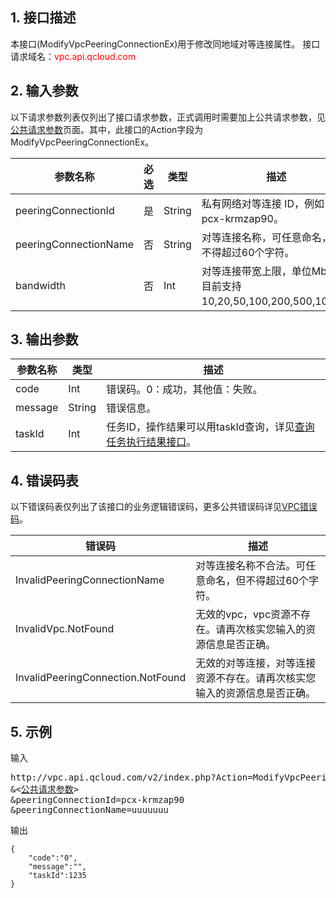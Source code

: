 ## 1. 接口描述

本接口(ModifyVpcPeeringConnectionEx)用于修改同地域对等连接属性。
接口请求域名：<font style="color:red">vpc.api.qcloud.com</font>

## 2. 输入参数
以下请求参数列表仅列出了接口请求参数，正式调用时需要加上公共请求参数，见<a href="/document/product/215/4772" title="公共请求参数">公共请求参数</a>页面。其中，此接口的Action字段为ModifyVpcPeeringConnectionEx。

| 参数名称 | 必选  | 类型 | 描述 |
|---------|---------|---------|---------|
| peeringConnectionId | 是 | String | 私有网络对等连接 ID，例如：pcx-krmzap90。|
| peeringConnectionName | 否 | String | 对等连接名称，可任意命名，但不得超过60个字符。|
| bandwidth | 否 | Int | 对等连接带宽上限，单位Mbps，目前支持10,20,50,100,200,500,1000。|


## 3. 输出参数

| 参数名称 | 类型 | 描述 |
|---------|---------|---------|
| code | Int | 错误码。0：成功，其他值：失败。|
| message | String | 错误信息。|
| taskId | Int | 任务ID，操作结果可以用taskId查询，详见<a href="/document/product/215/5094">查询任务执行结果接口</a>。 |

## 4. 错误码表
 以下错误码表仅列出了该接口的业务逻辑错误码，更多公共错误码详见<a href="/doc/api/245/4924" title="VPC错误码">VPC错误码</a>。
 
| 错误码 | 描述 |
|---------|---------|
| InvalidPeeringConnectionName | 对等连接名称不合法。可任意命名，但不得超过60个字符。 |
| InvalidVpc.NotFound | 无效的vpc，vpc资源不存在。请再次核实您输入的资源信息是否正确。 |
| InvalidPeeringConnection.NotFound | 无效的对等连接，对等连接资源不存在。请再次核实您输入的资源信息是否正确。 |

## 5. 示例
输入
<pre>
http://vpc.api.qcloud.com/v2/index.php?Action=ModifyVpcPeeringConnectionEx
&<<a href="/doc/api/229/6976">公共请求参数</a>>
&peeringConnectionId=pcx-krmzap90
&peeringConnectionName=uuuuuuu
</pre>
输出
```
{
    "code":"0",
    "message":"",
    "taskId":1235
}
```

